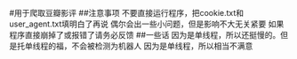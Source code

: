 #用于爬取豆瓣影评
##注意事项
不要直接运行程序，把cookie.txt和user_agent.txt填明白了再说
偶尔会出一些小问题，但是影响不大无关紧要
如果程序直接崩掉了或报错了请务必反馈
##一些话
因为是单线程，所以还挺慢的。但是托单线程的福，不会被检测为机器人
因为是单线程，所以相当不满意
